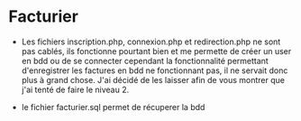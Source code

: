 # Facturier

- Les fichiers inscription.php, connexion.php et redirection.php ne sont pas cablés, ils fonctionne pourtant bien et me permette de créer un user en bdd ou de se connecter cependant la fonctionnalité permettant d'enregistrer les factures en bdd ne fonctionnant pas, il ne servait donc plus à grand chose. J'ai décidé de les laisser afin de vous montrer que j'ai tenté de faire le niveau 2. 

- le fichier facturier.sql permet de récuperer la bdd

